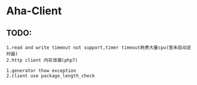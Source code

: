 # Aha-Client
TODO:
------

    1.read and write timeout not support,timer timeout耗费大量cpu(暂未启动定时器)
    2.http client 内存泄漏(php7)

	1.generator thow exception
	2.client use package_length_check
